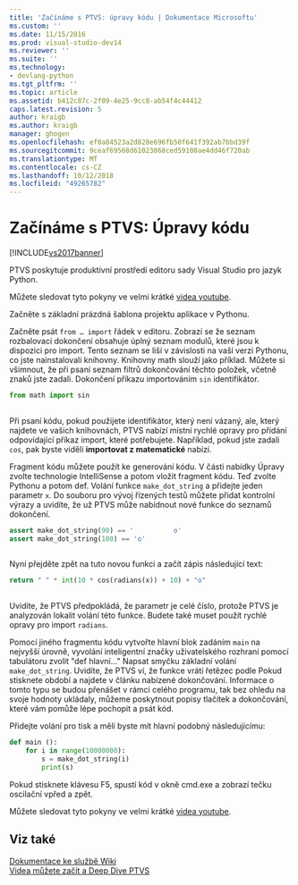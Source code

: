 ```yaml
---
title: 'Začínáme s PTVS: úpravy kódu | Dokumentace Microsoftu'
ms.custom: ''
ms.date: 11/15/2016
ms.prod: visual-studio-dev14
ms.reviewer: ''
ms.suite: ''
ms.technology:
- devlang-python
ms.tgt_pltfrm: ''
ms.topic: article
ms.assetid: b412c87c-2f09-4e25-9cc8-ab54f4c44412
caps.latest.revision: 5
author: kraigb
ms.author: kraigb
manager: ghogen
ms.openlocfilehash: ef0a84523a2d828e696fb50f641f392ab7bbd39f
ms.sourcegitcommit: 9ceaf69568d61023868ced59108ae4dd46f720ab
ms.translationtype: MT
ms.contentlocale: cs-CZ
ms.lasthandoff: 10/12/2018
ms.locfileid: "49265782"
---
```

# <a name="getting-started-with-ptvs-editing-code"></a>Začínáme s PTVS: Úpravy kódu
[!INCLUDE[vs2017banner](../includes/vs2017banner.md)]

PTVS poskytuje produktivní prostředí editoru sady Visual Studio pro jazyk Python.  
  
 Můžete sledovat tyto pokyny ve velmi krátké [videa youtube](https://www.youtube.com/watch?v=uZGZNEyyeKs&index=3&list=PLReL099Y5nRdLgGAdrb_YeTdEnd23s6Ff).  
  
 Začněte s základní prázdná šablona projektu aplikace v Pythonu.  
  
 Začněte psát `from … import` řádek v editoru.  Zobrazí se že seznam rozbalovací dokončení obsahuje úplný seznam modulů, které jsou k dispozici pro import.  Tento seznam se liší v závislosti na vaší verzi Pythonu, co jste nainstalovali knihovny.  Knihovny math slouží jako příklad.  Můžete si všimnout, že při psaní seznam filtrů dokončování těchto položek, včetně znaků jste zadali.  Dokončení příkazu importováním `sin` identifikátor.  
  
```python  
from math import sin  
  
```  
  
 Při psaní kódu, pokud použijete identifikátor, který není vázaný, ale, který najdete ve vašich knihovnách, PTVS nabízí místní rychlé opravy pro přidání odpovídající příkaz import, které potřebujete.  Například, pokud jste zadali `cos`, pak byste viděli **importovat z matematické** nabízí.  
  
 Fragment kódu můžete použít ke generování kódu.  V části nabídky Úpravy zvolte technologie IntelliSense a potom vložit fragment kódu.  Teď zvolte Pythonu a potom def.  Volání funkce `make_dot_string` a přidejte jeden parametr `x`.  Do souboru pro vývoj řízených testů můžete přidat kontrolní výrazy a uvidíte, že už PTVS může nabídnout nové funkce do seznamů dokončení.  
  
```python  
assert make_dot_string(90) == '          o'  
assert make_dot_string(180) == 'o'  
  
```  
  
 Nyní přejděte zpět na tuto novou funkci a začít zápis následující text:  
  
```python  
return " " * int(10 * cos(radians(x)) + 10) + "o"  
  
```  
  
 Uvidíte, že PTVS předpokládá, že parametr je celé číslo, protože PTVS je analyzován lokalit volání této funkce.   Budete také muset použít rychlé opravy pro import `radians`.  
  
 Pomocí jiného fragmentu kódu vytvořte hlavní blok zadáním `main` na nejvyšší úrovně, vyvolání inteligentní značky uživatelského rozhraní pomocí tabulátoru zvolit "def hlavní..."  Napsat smyčku základní volání `make_dot_string`.  Uvidíte, že PTVS ví, že funkce vrátí řetězec podle Pokud stisknete období a najdete v článku nabízené dokončování.  Informace o tomto typu se budou přenášet v rámci celého programu, tak bez ohledu na svoje hodnoty ukládaly, můžeme poskytnout popisy tlačítek a dokončování, které vám pomůže lépe pochopit a psát kód.  
  
 Přidejte volání pro tisk a měli byste mít hlavní podobný následujícímu:  
  
```python  
def main ():  
    for i in range(10000000):  
        s = make_dot_string(i)  
        print(s)  
```  
  
 Pokud stisknete klávesu F5, spustí kód v okně cmd.exe a zobrazí tečku oscilační vpřed a zpět.  
  
 Můžete sledovat tyto pokyny ve velmi krátké [videa youtube](https://www.youtube.com/watch?v=uZGZNEyyeKs&index=3&list=PLReL099Y5nRdLgGAdrb_YeTdEnd23s6Ff).  
  
## <a name="see-also"></a>Viz také  
 [Dokumentace ke službě Wiki](https://github.com/Microsoft/PTVS/wiki/Editor-Features)   
 [Videa můžete začít a Deep Dive PTVS](https://www.youtube.com/playlist?list=PLReL099Y5nRdLgGAdrb_YeTdEnd23s6Ff)

